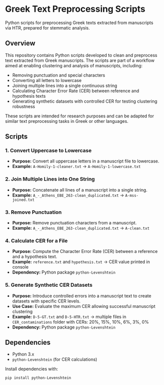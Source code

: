 # Greek Text Preprocessing Scripts

Python scripts for preprocessing Greek texts extracted from manuscripts via HTR, prepared for stemmatic analysis.

## Overview

This repository contains Python scripts developed to clean and preprocess text extracted from Greek manuscripts. The scripts are part of a workflow aimed at enabling clustering and analysis of manuscripts, including:

- Removing punctuation and special characters
- Converting all letters to lowercase
- Joining multiple lines into a single continuous string
- Calculating Character Error Rate (CER) between reference and hypothesis texts
- Generating synthetic datasets with controlled CER for testing clustering robustness

These scripts are intended for research purposes and can be adapted for similar text preprocessing tasks in Greek or other languages.

## Scripts

### 1. Convert Uppercase to Lowercase
- **Purpose:** Convert all uppercase letters in a manuscript file to lowercase.
- **Example:** `A-Homily-1-cleaner.txt` → `A-Homily-1-lowercase.txt`

### 2. Join Multiple Lines into One String
- **Purpose:** Concatenate all lines of a manuscript into a single string.
- **Example:** `A_-_Athens_EBE_263-clean_duplicated.txt` → `A-mss-joined.txt`

### 3. Remove Punctuation
- **Purpose:** Remove punctuation characters from a manuscript.
- **Example:** `A_-_Athens_EBE_263-clean_duplicated.txt` → `A-clean.txt`

### 4. Calculate CER for a File
- **Purpose:** Compute the Character Error Rate (CER) between a reference and a hypothesis text.
- **Example:** `reference.txt` and `hypothesis.txt` → CER value printed in console
- **Dependency:** Python package `python-Levenshtein`

### 5. Generate Synthetic CER Datasets
- **Purpose:** Introduce controlled errors into a manuscript text to create datasets with specific CER levels.
- **Use Case:** Evaluate the maximum CER allowing successful manuscript clustering
- **Example:** `D-5-GT.txt` and `D-5-HTR.txt` → multiple files in `CER_contaminations` folder with CERs: 20%, 15%, 10%, 6%, 3%, 0%
- **Dependency:** Python package `python-Levenshtein`

## Dependencies

- Python 3.x
- `python-Levenshtein` (for CER calculations)

Install dependencies with:

```bash
pip install python-Levenshtein
